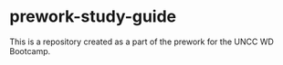 # prework-study-guide
This is a repository created as a part of the prework for the UNCC WD Bootcamp.
